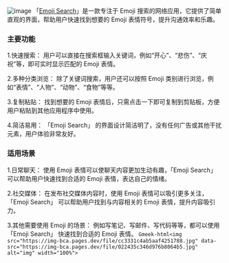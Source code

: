 ![image](https://i0.hdslb.com/bfs/article/9f10ae7a16b2f1297e73fcf1e638051c487596537.png)
「[Emoji Search](https://www.emojisearch.app/)」是一款专注于 Emoji 搜索的网络应用，它提供了简单直观的界面，帮助用户快速找到想要的 Emoji 表情符号，提升沟通效率和乐趣。
### 主要功能
1.快速搜索： 用户可以直接在搜索框输入关键词，例如“开心”、“悲伤”、“庆祝”等，即可实时显示匹配的 Emoji 表情。 

2.多种分类浏览： 除了关键词搜索，用户还可以按照 Emoji 类别进行浏览，例如“表情”、“人物”、“动物”、“食物”等等。

3.复制粘贴： 找到想要的 Emoji 表情后，只需点击一下即可复制到剪贴板，方便用户粘贴到其他应用程序中使用。

4.简洁易用： 「Emoji Search」 的界面设计简洁明了，没有任何广告或其他干扰元素，用户体验非常友好。

### 适用场景
1.日常聊天： 使用 Emoji 表情可以使聊天内容更加生动有趣，「Emoji Search」 可以帮助用户快速找到合适的 Emoji 表情，表达自己的情绪。

2.社交媒体： 在发布社交媒体内容时，使用 Emoji 表情可以吸引更多关注，「Emoji Search」 可以帮助用户找到与内容相关的 Emoji 表情，提升内容吸引力。

3.其他需要使用 Emoji 的场景： 例如写笔记、写邮件、写代码等等，都可以使用 「Emoji Search」 快速找到合适的 Emoji 表情。
`Gmeek-html<img src="https://img-bca.pages.dev/file/cc3331c4ab5aaf4251788.jpg" data-src="https://img-bca.pages.dev/file/022435c346d976b8064b5.jpg" alt="img" width="100%">`